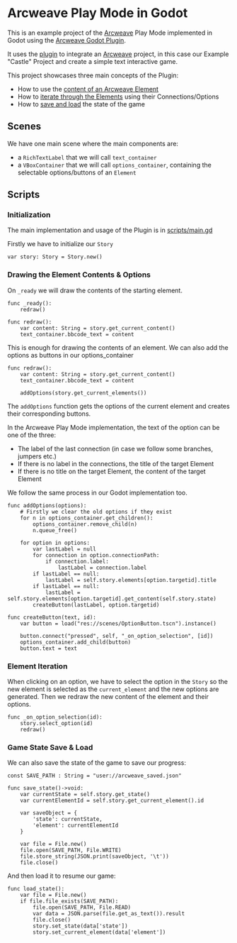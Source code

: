 # Arcweave Play Mode in Godot

This is an example project of the [Arcweave](https://arcweave.com) Play Mode implemented in Godot using the [Arcweave Godot Plugin](https://github.com/Arcweave/arcweave-godot-plugin).

It uses the [plugin](https://github.com/Arcweave/arcweave-godot-plugin) to integrate an [Arcweave](https://arcweave.com) project, in this case our Example "Castle" Project and create a simple text interactive game.

This project showcases three main concepts of the Plugin:

* How to use the [content of an Arcweave Element](#drawing-the-element-contents--options)
* How to [iterate through the Elements](#element-iteration) using their Connections/Options
* How to [save and load](#game-state-save--load) the state of the game

## Scenes

We have one main scene where the main components are:

* a `RichTextLabel` that we will call `text_container` 
* a `VBoxContainer` that we will call `options_container`, containing the selectable options/buttons of an `Element`

## Scripts

### Initialization

The main implementation and usage of the Plugin is in [scripts/main.gd](scripts/main.gd)

Firstly we have to initialize our `Story`

```gdscript
var story: Story = Story.new()
```

### Drawing the Element Contents & Options

On `_ready` we will draw the contents of the starting element.

```
func _ready():
    redraw()

func redraw():
    var content: String = story.get_current_content()
    text_container.bbcode_text = content
```

This is enough for drawing the contents of an element. We can also add the options as buttons in our options_container

```
func redraw():
    var content: String = story.get_current_content()
    text_container.bbcode_text = content

    addOptions(story.get_current_elements())
```

The `addOptions` function gets the options of the current element and creates their corresponding buttons.

In the Arcweave Play Mode implementation, the text of the option can be one of the three:

* The label of the last connection (in case we follow some branches, jumpers etc.)
* If there is no label in the connections, the title of the target Element
* If there is no title on the target Element, the content of the target Element

We follow the same process in our Godot implementation too.

```
func addOptions(options):
    # Firstly we clear the old options if they exist
    for n in options_container.get_children():
        options_container.remove_child(n)
        n.queue_free()

    for option in options:
        var lastLabel = null
        for connection in option.connectionPath:
            if connection.label:
                lastLabel = connection.label
        if lastLabel == null:
            lastLabel = self.story.elements[option.targetid].title
        if lastLabel == null:
            lastLabel = self.story.elements[option.targetid].get_content(self.story.state)
        createButton(lastLabel, option.targetid)

func createButton(text, id):
    var button = load("res://scenes/OptionButton.tscn").instance()

    button.connect("pressed", self, "_on_option_selection", [id])
    options_container.add_child(button)
    button.text = text
```

### Element Iteration

When clicking on an option, we have to select the option in the `Story` so the new element is selected as the `current_element` and the new options are generated. Then we redraw the new content of the element and their options.

```
func _on_option_selection(id):
    story.select_option(id)
    redraw()
```

### Game State Save & Load

We can also save the state of the game to save our progress:

```
const SAVE_PATH : String = "user://arcweave_saved.json"

func save_state()->void:
    var currentState = self.story.get_state()
    var currentElementId = self.story.get_current_element().id

    var saveObject = {
        'state': currentState,
        'element': currentElementId
    }

    var file = File.new()
    file.open(SAVE_PATH, File.WRITE)
    file.store_string(JSON.print(saveObject, '\t'))
    file.close()
```

And then load it to resume our game:

```
func load_state():
    var file = File.new()
    if file.file_exists(SAVE_PATH):
        file.open(SAVE_PATH, File.READ)
        var data = JSON.parse(file.get_as_text()).result
        file.close()
        story.set_state(data['state'])
        story.set_current_element(data['element'])
```
